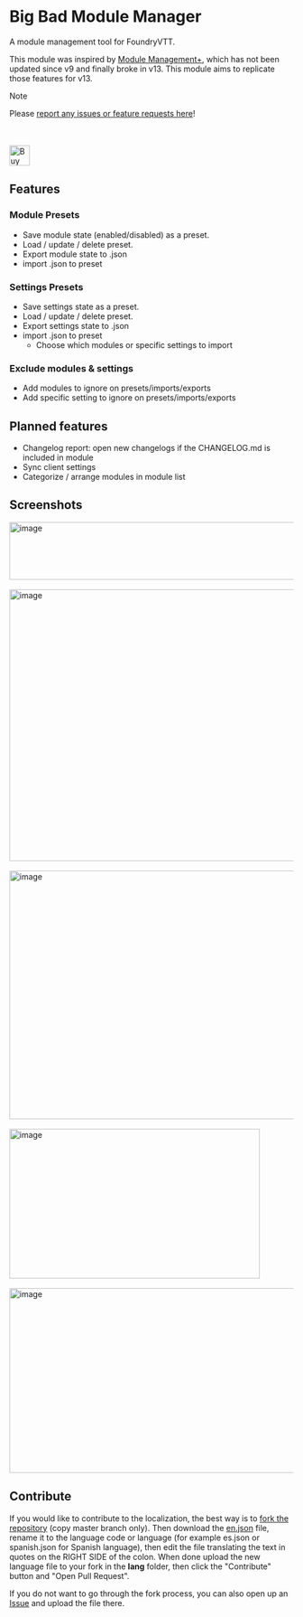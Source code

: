 # Big Bad Module Manager

A module management tool for FoundryVTT. 

This module was inspired by [Module Management+](https://github.com/mouse0270/module-credits/), which has not been updated since v9 and finally broke in v13. This module aims to replicate those features for v13.

> [!NOTE]
> Please [report any issues or feature requests here](https://github.com/thejoester/bbmm/issues)!

<br/><br />
<a href='https://ko-fi.com/X8X817QMZQ' target='_blank'><img height='36' style='border:0px;height:36px;' src='https://storage.ko-fi.com/cdn/kofi6.png?v=6' border='0' alt='Buy Me a Coffee at ko-fi.com' /></a>

## Features
### Module Presets
- Save module state (enabled/disabled) as a preset.
- Load / update / delete preset.
- Export module state to .json
- import .json to preset

### Settings Presets
- Save settings state as a preset.
- Load / update / delete preset.
- Export settings state to .json
- import .json to preset
  - Choose which modules or specific settings to import
 
### Exclude modules & settings
- Add modules to ignore on presets/imports/exports
- Add specific setting to ignore on presets/imports/exports

## Planned features
- Changelog report: open new changelogs if the CHANGELOG.md is included in module
- Sync client settings
- Categorize / arrange modules in module list

## Screenshots
<img width="791" height="102" alt="image" src="https://github.com/user-attachments/assets/fe5a02f3-dce4-4b0b-8ed1-bd64311ddf72" />
<br /><br />
<img width="682" height="481" alt="image" src="https://github.com/user-attachments/assets/c16735dc-fa68-4d1b-ac8f-4ff7ce7415d0" />
<br /><br />
<img width="556" height="440" alt="image" src="https://github.com/user-attachments/assets/115ae28b-fcab-4ff8-8538-a2d49e0ce2b6" />
<br /><br />
<img width="444" height="265" alt="image" src="https://github.com/user-attachments/assets/9b3c2e6f-85a6-4b7c-9664-48b288a1868d" />
<br /><br />
<img width="801" height="327" alt="image" src="https://github.com/user-attachments/assets/cb33e3e1-fe8b-42d7-9b7c-4a990c47d8e5" />


## Contribute

If you would like to contribute to the localization, the best way is to [fork the repository](https://www.youtube.com/watch?v=f5grYMXbAV0) (copy master branch only). Then download the [en.json](https://github.com/thejoester/bbmm/blob/master/lang/en.json) file, rename it to the language code or language (for example es.json or spanish.json for Spanish language), then edit the file translating the text in quotes on the RIGHT SIDE of the colon. When done upload the new language file to your fork in the **lang** folder, then click the "Contribute" button and "Open Pull Request".

If you do not want to go through the fork process, you can also open up an [Issue](https://github.com/thejoester/bbmm/issues) and upload the file there. 

